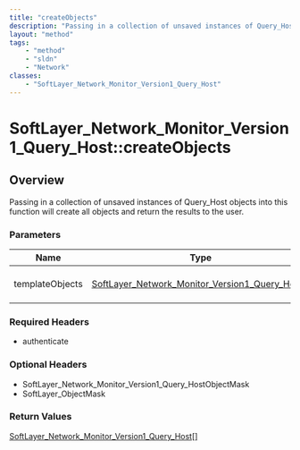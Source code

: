 ```yaml
---
title: "createObjects"
description: "Passing in a collection of unsaved instances of Query_Host objects into this function will create all objects and return... "
layout: "method"
tags:
    - "method"
    - "sldn"
    - "Network"
classes:
    - "SoftLayer_Network_Monitor_Version1_Query_Host"
---
```

# SoftLayer_Network_Monitor_Version1_Query_Host::createObjects
## Overview 
Passing in a collection of unsaved instances of Query_Host objects into this function will create all objects and return the results to the user. 

### Parameters 
|Name | Type | Description |
| --- | --- | --- |
|templateObjects| <a href='/reference/datatypes/SoftLayer_Network_Monitor_Version1_Query_Host'>SoftLayer_Network_Monitor_Version1_Query_Host[] </a>| An array of SoftLayer_Network_Monitor_Version1_Query_Host objects that you wish to create.|


### Required Headers
* authenticate

### Optional Headers
* SoftLayer_Network_Monitor_Version1_Query_HostObjectMask
* SoftLayer_ObjectMask

### Return Values
<a href='/reference/datatypes/SoftLayer_Network_Monitor_Version1_Query_Host'>SoftLayer_Network_Monitor_Version1_Query_Host[] </a>

